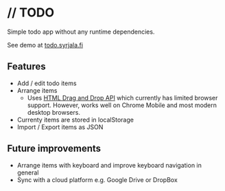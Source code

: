 # // TODO 
Simple todo app without any runtime dependencies.

See demo at [todo.syrjala.fi](https://todo.syrjala.fi/)

## Features
- Add / edit todo items
- Arrange items
  - Uses [HTML Drag and Drop API](https://developer.mozilla.org/en-US/docs/Web/API/HTML_Drag_and_Drop_API) which currently has limited browser support. However, works well on Chrome Mobile and most modern desktop browsers.
- Currenty items are stored in localStorage
- Import / Export items as JSON

## Future improvements
- Arrange items with keyboard and improve keyboard navigation in general
- Sync with a cloud platform e.g. Google Drive or DropBox
